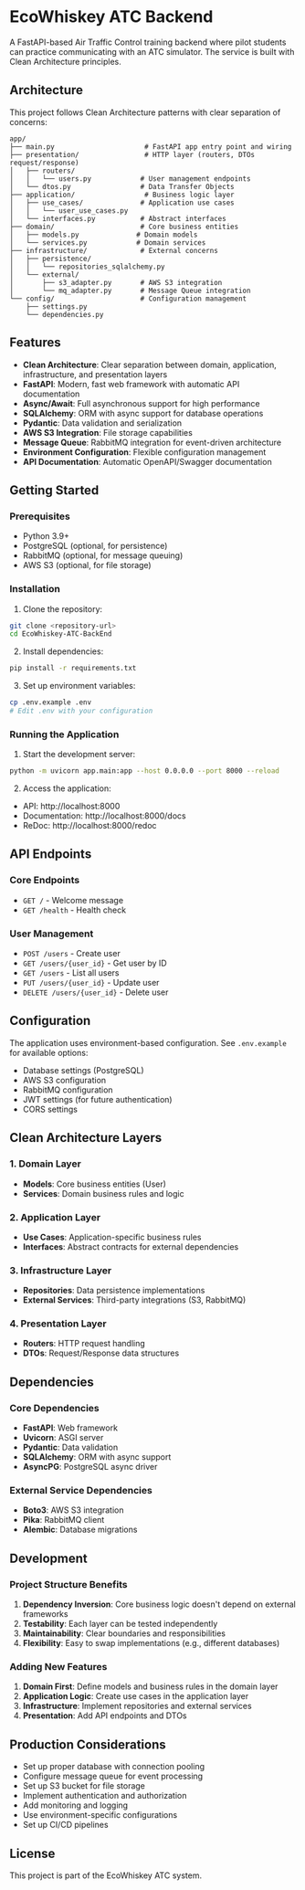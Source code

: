 # EcoWhiskey ATC Backend

A FastAPI-based Air Traffic Control training backend where pilot students can practice communicating with an ATC simulator. The service is built with Clean Architecture principles.

## Architecture

This project follows Clean Architecture patterns with clear separation of concerns:

```
app/
├── main.py                      # FastAPI app entry point and wiring
├── presentation/                # HTTP layer (routers, DTOs request/response)
│   ├── routers/
│   │   └── users.py            # User management endpoints
│   └── dtos.py                 # Data Transfer Objects
├── application/                 # Business logic layer
│   ├── use_cases/              # Application use cases
│   │   └── user_use_cases.py
│   └── interfaces.py           # Abstract interfaces
├── domain/                     # Core business entities
│   ├── models.py              # Domain models
│   └── services.py            # Domain services
├── infrastructure/             # External concerns
│   ├── persistence/
│   │   └── repositories_sqlalchemy.py
│   └── external/
│       ├── s3_adapter.py       # AWS S3 integration
│       └── mq_adapter.py       # Message Queue integration
└── config/                     # Configuration management
    ├── settings.py
    └── dependencies.py
```

## Features

- **Clean Architecture**: Clear separation between domain, application, infrastructure, and presentation layers
- **FastAPI**: Modern, fast web framework with automatic API documentation
- **Async/Await**: Full asynchronous support for high performance
- **SQLAlchemy**: ORM with async support for database operations
- **Pydantic**: Data validation and serialization
- **AWS S3 Integration**: File storage capabilities
- **Message Queue**: RabbitMQ integration for event-driven architecture
- **Environment Configuration**: Flexible configuration management
- **API Documentation**: Automatic OpenAPI/Swagger documentation

## Getting Started

### Prerequisites

- Python 3.9+
- PostgreSQL (optional, for persistence)
- RabbitMQ (optional, for message queuing)
- AWS S3 (optional, for file storage)

### Installation

1. Clone the repository:
```bash
git clone <repository-url>
cd EcoWhiskey-ATC-BackEnd
```

2. Install dependencies:
```bash
pip install -r requirements.txt
```

3. Set up environment variables:
```bash
cp .env.example .env
# Edit .env with your configuration
```

### Running the Application

1. Start the development server:
```bash
python -m uvicorn app.main:app --host 0.0.0.0 --port 8000 --reload
```

2. Access the application:
- API: http://localhost:8000
- Documentation: http://localhost:8000/docs
- ReDoc: http://localhost:8000/redoc

## API Endpoints

### Core Endpoints
- `GET /` - Welcome message
- `GET /health` - Health check

### User Management
- `POST /users` - Create user
- `GET /users/{user_id}` - Get user by ID
- `GET /users` - List all users
- `PUT /users/{user_id}` - Update user
- `DELETE /users/{user_id}` - Delete user

## Configuration

The application uses environment-based configuration. See `.env.example` for available options:

- Database settings (PostgreSQL)
- AWS S3 configuration
- RabbitMQ configuration
- JWT settings (for future authentication)
- CORS settings

## Clean Architecture Layers

### 1. Domain Layer
- **Models**: Core business entities (User)
- **Services**: Domain business rules and logic

### 2. Application Layer
- **Use Cases**: Application-specific business rules
- **Interfaces**: Abstract contracts for external dependencies

### 3. Infrastructure Layer
- **Repositories**: Data persistence implementations
- **External Services**: Third-party integrations (S3, RabbitMQ)

### 4. Presentation Layer
- **Routers**: HTTP request handling
- **DTOs**: Request/Response data structures

## Dependencies

### Core Dependencies
- **FastAPI**: Web framework
- **Uvicorn**: ASGI server
- **Pydantic**: Data validation
- **SQLAlchemy**: ORM with async support
- **AsyncPG**: PostgreSQL async driver

### External Service Dependencies
- **Boto3**: AWS S3 integration
- **Pika**: RabbitMQ client
- **Alembic**: Database migrations

## Development

### Project Structure Benefits

1. **Dependency Inversion**: Core business logic doesn't depend on external frameworks
2. **Testability**: Each layer can be tested independently
3. **Maintainability**: Clear boundaries and responsibilities
4. **Flexibility**: Easy to swap implementations (e.g., different databases)

### Adding New Features

1. **Domain First**: Define models and business rules in the domain layer
2. **Application Logic**: Create use cases in the application layer
3. **Infrastructure**: Implement repositories and external services
4. **Presentation**: Add API endpoints and DTOs

## Production Considerations

- Set up proper database with connection pooling
- Configure message queue for event processing
- Set up S3 bucket for file storage
- Implement authentication and authorization
- Add monitoring and logging
- Use environment-specific configurations
- Set up CI/CD pipelines

## License

This project is part of the EcoWhiskey ATC system.